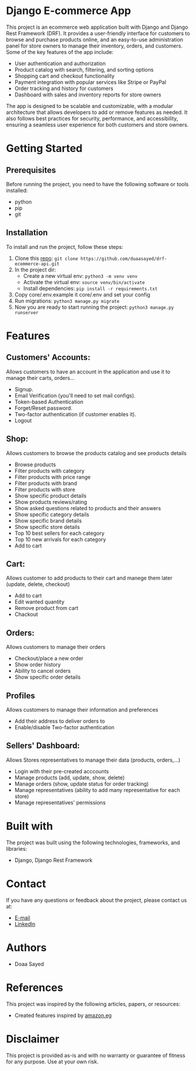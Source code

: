 # Django E-commerce App
This project is an ecommerce web application built with Django and Django Rest Framework (DRF). It provides a user-friendly interface for customers to browse and purchase products online, and an easy-to-use administration panel for store owners to manage their inventory, orders, and customers.
Some of the key features of the app include:

- User authentication and authorization
- Product catalog with search, filtering, and sorting options
- Shopping cart and checkout functionality
- Payment integration with popular services like Stripe or PayPal
- Order tracking and history for customers
- Dashboard with sales and inventory reports for store owners

The app is designed to be scalable and customizable, with a modular architecture that allows developers to add or remove features as needed. It also follows best practices for security, performance, and accessibility, ensuring a seamless user experience for both customers and store owners.

# Getting Started

## Prerequisites
Before running the project, you need to have the following software or tools installed:
- python
- pip
- git


## Installation
To install and run the project, follow these steps:

1. Clone this [repo](https://www.example.com): `git clone https://github.com/duaasayed/drf-ecommerce-api.git`
2. In the project dir:
    - Create a new virtual env: `python3 -m venv venv`
    - Activate the virtual env: `source venv/bin/activate`
    - Install dependencies: `pip install -r requirements.txt`
3. Copy core/.env.example it core/.env and set your config
4. Run migrations: `python3 manage.py migrate`
5. Now you are ready to start running the project: `python3 manage.py runserver`


# Features
## Customers' Accounts:
Allows customers to have an account in the application and use it to manage their carts, orders...

- Signup.
- Email Verification (you'll need to set mail configs).
- Token-based Authentication
- Forget/Reset password.
- Two-factor authentication (if customer enables it).
- Logout

## Shop:
Allows customers to browse the products catalog and see products details

- Browse products
- Filter products with category
- Filter products with price range
- Filter products with brand
- Filter products with store
- Show specific product details
- Show products reviews/rating
- Show asked questions related to products and their answers
- Show specific category details
- Show specific brand details
- Show specific store details
- Top 10 best sellers for each category
- Top 10 new arrivals for each category
- Add to cart

## Cart:
Allows customer to add products to their cart and manege them later (update, delete, checkout)

- Add to cart
- Edit wanted quantity
- Remove product from cart
- Chackout

## Orders:
Allows customers to manage their orders

- Checkout/place a new order
- Show order history
- Ability to cancel orders
- Show specific order details

## Profiles
Allows customers to manage their information and preferences

- Add their address to deliver orders to
- Enable/disable Two-factor authentication

## Sellers' Dashboard:
Allows Stores representatives to manage their data (products, orders,...)

- Login with their pre-created acccounts
- Manage products (add, update, show, delete)
- Manage orders (show, update status for order tracking)
- Manage representatives (ability to add many representative for each store)
- Manage representatives' permissions


# Built with
The project was built using the following technologies, frameworks, and libraries:
- Django, Django Rest Framework

# Contact
If you have any questions or feedback about the project, please contact us at:
- [E-mail](mailto:doaas0213@gmail.com)
- [LinkedIn](https://www.linkedin.com/in/douaa-sayed/)

# Authors
- Doaa Sayed

# References
This project was inspired by the following articles, papers, or resources:

- Created features inspired by [amazon.eg](https://www.amazon.eg/)

# Disclaimer
This project is provided as-is and with no warranty or guarantee of fitness for any purpose. Use at your own risk.

